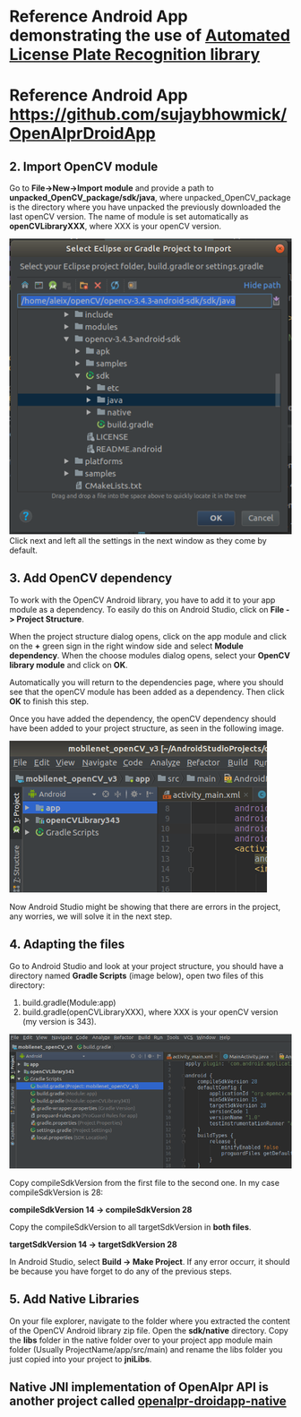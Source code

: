 # Reference Android App demonstrating the use of [Automated License Plate Recognition library](http://www.openalpr.com/)

# Reference Android App https://github.com/sujaybhowmick/OpenAlprDroidApp

## 2. Import OpenCV module
Go to **File->New->Import module** and provide a path to **unpacked_OpenCV_package/sdk/java**, where unpacked_OpenCV_package is the directory where you have unpacked the previously downloaded the last openCV version. The name of module is set automatically as **openCVLibraryXXX**, where XXX is your openCV version.

![](https://github.com/Montroigenc/openCL-object-detection-in-android-studio/blob/master/importOpencvDependency.png)
Click next and left all the settings in the next window as they come by default.

## 3. Add OpenCV dependency
To work with the OpenCV Android library, you have to add it to your app module as a dependency. To easily do this on Android Studio, click on **File -> Project Structure**.

When the project structure dialog opens, click on the app module and click on the **+** green sign in the right window side  and select **Module dependency**. When the choose modules dialog opens, select your **OpenCV library module** and click on **OK**.

Automatically you will return to the dependencies page, where you should see that the openCV module has been added as a dependency. Then click **OK** to finish this step.

Once you have added the dependency, the openCV dependency should have been added to your project structure, as seen in the following image.

![](https://github.com/Montroigenc/openCL-object-detection-in-android-studio/blob/master/importOpencvDependency2.png)

Now Android Studio might be showing that there are errors in the project, any worries, we will solve it in the next step.

## 4. Adapting the files
Go to Android Studio and look at your project structure, you should have a directory named **Gradle Scripts** (image below), open two files of this directory:
1. build.gradle(Module:app)
2. build.gradle(openCVLibraryXXX), where XXX is your openCV version (my version is 343).

![](https://github.com/Montroigenc/openCL-object-detection-in-android-studio/blob/master/compilesdkversion.png)

Copy compileSdkVersion from the first file to the second one. In my case compileSdkVersion is 28:

**compileSdkVersion 14 -> compileSdkVersion 28**

Copy the compileSdkVersion to all targetSdkVersion in **both files**.

**targetSdkVersion 14 -> targetSdkVersion 28**

In Android Studio, select **Build -> Make Project**. If any error occurr, it should be because you have forget to do any of the previous steps.

## 5. Add Native Libraries
On your file explorer, navigate to the folder where you extracted the content of the OpenCV Android library zip file. Open the **sdk/native** directory.
Copy the **libs** folder in the native folder over to your project app module main folder (Usually ProjectName/app/src/main) and rename the libs folder you just copied into your project to **jniLibs**.


## Native JNI implementation of OpenAlpr API is another project called [openalpr-droidapp-native](https://github.com/sujaybhowmick/openalpr-droidapp-native)
